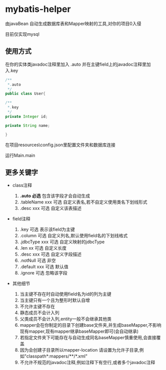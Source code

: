 # mybatis-helper

由javaBean 自动生成数据库表和Mapper映射的工具,对你的项目0入侵

目前仅实现mysql

## 使用方式

在你的实体类javadoc注释里加入 .auto 并在主键field上的javadoc注释里加入.key
```java
/**
 *.auto
 */
public class User{

/**
 *.key
 */
private Integer id;

private String name;

}
```

在项目resources\config.json里配置文件夹和数据库连接

运行Main.main

## 更多关键字
- class注释

  1. **.auto 必选** 包含该字段才会自动生成
  1. .tableName xxx 可选 自定义表名,若不自定义使用类名下划线形式
  1. .desc xxx 可选 自定义该表描述

- field注释
  1. .key 可选 表示该field为主键
  1. .column 可选 自定义列名,默认使用field名的下划线格式
  1. .jdbcType xxx 可选 自定义映射的jdbcType
  1. .len xx 可选 自定义长度
  1. .desc xxx 可选 自定义字段描述
  1. .notNull 可选 非空
  1. .default xxx 可选 默认值
  1. .ignore 可选 忽略该字段

- 其他细节
  1. 当主键不存在时自动使用field名为id的列为主键
  1. 当主键只有一个且为整形时默认自增
  1. 不允许主键不存在
  1. 静态成员不会计入列
  1. 父类成员不会计入列,entity一般不会继承其他类
  1. mapper会在你制定的目录下创建base文件夹,并生成baseMapper,不影响现有mapper,现有mapper继承baseMapper即可(会自动继承)
  1. 若指定文件夹下可能存在与自动生成同名baseMapper慎重使用,会直接覆盖
  1. 因为会创建子目录所以mapper-location 请设置为允许子目录,例如"classpath\*:mappers/\*\*/\*.xml"
  1. 不允许不规范的javadoc注释,例如注释下有空行,或者多个javadoc注释




